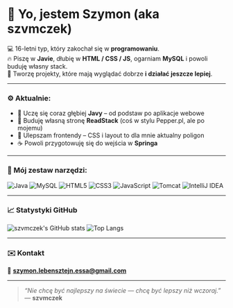 <!-- Profil README by szvmczek -->

# 👋 Yo, jestem Szymon (aka **szvmczek**)

💻 16-letni typ, który zakochał się w **programowaniu**.  
🔥 Piszę w **Javie**, dłubię w **HTML / CSS / JS**, ogarniam **MySQL** i powoli buduję własny stack.  
🚀 Tworzę projekty, które mają wyglądać dobrze **i działać jeszcze lepiej**.

---

### ⚙️ Aktualnie:
- 🧠 Uczę się coraz głębiej **Javy** – od podstaw po aplikacje webowe  
- 🧩 Buduję własną stronę **ReadStack** (coś w stylu Pepper.pl, ale po mojemu)  
- 🎨 Ulepszam frontendy – CSS i layout to dla mnie aktualny poligon  
- ☕ Powoli przygotowuję się do wejścia w **Springa**

---

### 🧰 Mój zestaw narzędzi:
![Java](https://img.shields.io/badge/Java-ED8B00?style=for-the-badge&logo=openjdk&logoColor=white)
![MySQL](https://img.shields.io/badge/MySQL-005C84?style=for-the-badge&logo=mysql&logoColor=white)
![HTML5](https://img.shields.io/badge/HTML5-E34F26?style=for-the-badge&logo=html5&logoColor=white)
![CSS3](https://img.shields.io/badge/CSS3-1572B6?style=for-the-badge&logo=css3&logoColor=white)
![JavaScript](https://img.shields.io/badge/JavaScript-F7DF1E?style=for-the-badge&logo=javascript&logoColor=black)
![Tomcat](https://img.shields.io/badge/Apache%20Tomcat-F8DC75?style=for-the-badge&logo=apachetomcat&logoColor=black)
![IntelliJ IDEA](https://img.shields.io/badge/IntelliJ%20IDEA-000000?style=for-the-badge&logo=intellijidea&logoColor=white)

---

### 📈 Statystyki GitHub
![szvmczek's GitHub stats](https://github-readme-stats.vercel.app/api?username=szvmczek&show_icons=true&theme=tokyonight)
![Top Langs](https://github-readme-stats.vercel.app/api/top-langs/?username=szvmczek&layout=compact&theme=tokyonight)

---

### ✉️ Kontakt
📧 **szymon.lebensztejn.essa@gmail.com**

---

> _“Nie chcę być najlepszy na świecie — chcę być lepszy niż wczoraj.”_  
> — **szvmczek**
